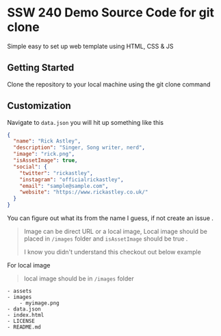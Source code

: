 # SSW 240 Demo Source Code for git clone

Simple easy to set up web template using HTML, CSS & JS

## Getting Started

Clone the repository to your local machine using the git clone command

## Customization

Navigate to `data.json` you will hit up something like this

```json
{
  "name": "Rick Astley",
  "description": "Singer, Song writer, nerd",
  "image": "rick.png",
  "isAssetImage": true,
  "social": {
    "twitter": "rickastley",
    "instagram": "officialrickastley",
    "email": "sample@sample.com",
    "website": "https://www.rickastley.co.uk/"
  }
}
```

You can figure out what its from the name I guess, if not create an issue .

> Image can be direct URL or a local image, Local image should be placed in `/images` folder and `isAssetImage` should be true .
>
> I know you didn't understand this checkout out below example

For local image 

> local image should be in `/images` folder

```
- assets
- images
	- myimage.png
- data.json
- index.html
- LICENSE
- README.md
```

